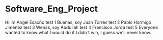 # Software_Eng_Project
Hi im Angel Esacño test 1
Buenas, soy Juan Torres test 2
Pablo Hormigo Jiménez test 3
Wenas, soy Abdullah test 4
Francisco Jorda test 5
Everyone wanted to know what I would do if I didn´t win, I guess we'll never know.